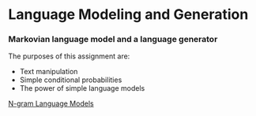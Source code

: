 # Language Modeling and Generation
### Markovian language model and a language generator

The purposes of this assignment are: 
  - Text manipulation
  - Simple conditional probabilities
  - The power of simple language models

[N-gram Language Models](https://web.stanford.edu/~jurafsky/slp3/3.pdf)
